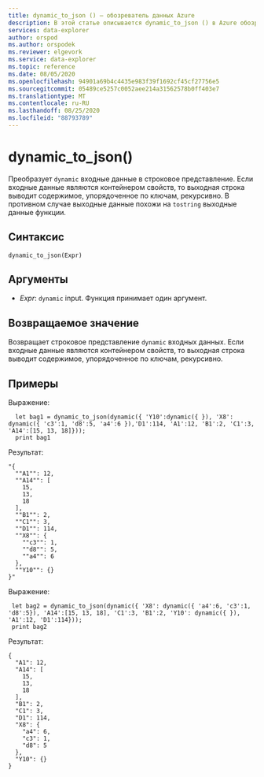 ```yaml
---
title: dynamic_to_json () — обозреватель данных Azure
description: В этой статье описывается dynamic_to_json () в Azure обозреватель данных.
services: data-explorer
author: orspod
ms.author: orspodek
ms.reviewer: elgevork
ms.service: data-explorer
ms.topic: reference
ms.date: 08/05/2020
ms.openlocfilehash: 94901a69b4c4435e983f39f1692cf45cf27756e5
ms.sourcegitcommit: 05489ce5257c0052aee214a31562578b0ff403e7
ms.translationtype: MT
ms.contentlocale: ru-RU
ms.lasthandoff: 08/25/2020
ms.locfileid: "88793789"
---
```

# <a name="dynamic_to_json"></a>dynamic_to_json()

Преобразует `dynamic` входные данные в строковое представление.
Если входные данные являются контейнером свойств, то выходная строка выводит содержимое, упорядоченное по ключам, рекурсивно. В противном случае выходные данные похожи на `tostring` выходные данные функции.

## <a name="syntax"></a>Синтаксис

`dynamic_to_json(Expr)`

## <a name="arguments"></a>Аргументы

* *Expr*: `dynamic` input. Функция принимает один аргумент.

## <a name="returns"></a>Возвращаемое значение

Возвращает строковое представление `dynamic` входных данных. Если входные данные являются контейнером свойств, то выходная строка выводит содержимое, упорядоченное по ключам, рекурсивно.

## <a name="examples"></a>Примеры

Выражение:

```kusto
  let bag1 = dynamic_to_json(dynamic({ 'Y10':dynamic({ }), 'X8': dynamic({ 'c3':1, 'd8':5, 'a4':6 }),'D1':114, 'A1':12, 'B1':2, 'C1':3, 'A14':[15, 13, 18]}));
  print bag1
```
  
Результат:

```
"{
  ""A1"": 12,
  ""A14"": [
    15,
    13,
    18
  ],
  ""B1"": 2,
  ""C1"": 3,
  ""D1"": 114,
  ""X8"": {
    ""c3"": 1,
    ""d8"": 5,
    ""a4"": 6
  },
  ""Y10"": {}
}"
```

Выражение:

```kusto
 let bag2 = dynamic_to_json(dynamic({ 'X8': dynamic({ 'a4':6, 'c3':1, 'd8':5}), 'A14':[15, 13, 18], 'C1':3, 'B1':2, 'Y10': dynamic({ }), 'A1':12, 'D1':114}));
 print bag2
```
 
Результат:

```
{
  "A1": 12,
  "A14": [
    15,
    13,
    18
  ],
  "B1": 2,
  "C1": 3,
  "D1": 114,
  "X8": {
    "a4": 6,
    "c3": 1,
    "d8": 5
  },
  "Y10": {}
}
```
